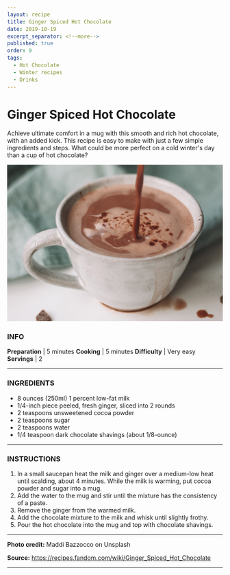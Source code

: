 ```yaml
---
layout: recipe
title: Ginger Spiced Hot Chocolate
date: 2019-10-19
excerpt_separator: <!--more-->
published: true
order: 9
tags:
  - Hot Chocolate
  - Winter recipes
  - Drinks
---
```


# Ginger Spiced Hot Chocolate

Achieve ultimate comfort in a mug with this smooth and rich hot chocolate, with an added kick. This recipe is easy to make with just a few simple ingredients and steps. What could be more perfect on a cold winter's day than a cup of hot chocolate?

<!--more-->

[![Hot chocolate](/_uploads/hotchocolate.jpg)](/_uploads/hotchocolate.jpg)


### INFO

**Preparation** | 5 minutes
**Cooking**     | 5 minutes
**Difficulty**       | Very easy
**Servings**         | 2

<hr>

### INGREDIENTS

- 8 ounces (250ml) 1 percent low-fat milk
- 1/4-inch piece peeled, fresh ginger, sliced into 2 rounds
- 2 teaspoons unsweetened cocoa powder
- 2 teaspoons sugar
- 2 teaspoons water
- 1/4 teaspoon dark chocolate shavings (about 1/8-ounce)

<hr>

### INSTRUCTIONS

1. In a small saucepan heat the milk and ginger over a medium-low heat until scalding, about 4 minutes. While the milk is warming, put cocoa powder and sugar into a mug.
2. Add the water to the mug and stir until the mixture has the consistency of a paste.
3. Remove the ginger from the warmed milk.
4. Add the chocolate mixture to the milk and whisk until slightly frothy.
5. Pour the hot chocolate into the mug and top with chocolate shavings.

<hr>

**Photo credit:** Maddi Bazzocco on Unsplash

**Source:** https://recipes.fandom.com/wiki/Ginger_Spiced_Hot_Chocolate

<hr>
